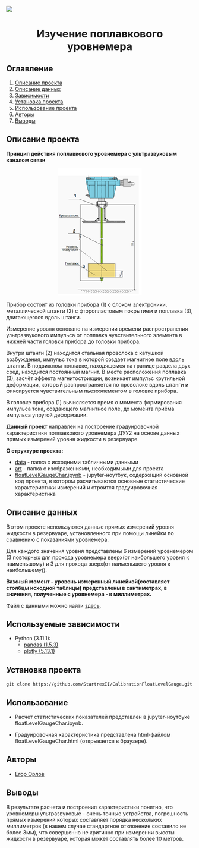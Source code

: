 
![](./images/data_cleaning.png)
# <center> Изучение поплавкового уровнемера </center>
## Оглавление
1. [Описание проекта](#Описание-проекта)
2. [Описание данных](#Описание-данных)
3. [Зависимости](#Зависимости)
4. [Установка проекта](#Установка-проекта)
5. [Использование проекта](#Использование-проекта)
6. [Авторы](#Авторы)
7. [Выводы](Использование-проекта)

## Описание проекта

**Принцип действия поплавкового уровнемера с ультразвуковым каналом связи** 

<center> <img src=art/levelGaugeDesign.png> </center>

Прибор состоит из головки прибора (1) с блоком электроники, металлической штанги (2) с фторопластовым покрытием и поплавка (3), двигающегося вдоль штанги.

Измерение уровня основано на измерении времени распространения ультразвукового импульса от поплавка чувствительного элемента в нижней части головки прибора до головки прибора.

Внутри штанги (2) находится стальная проволока с катушкой возбуждения, импульс тока в которой создает магнитное поле вдоль штанги. В подвижном поплавке, находящемся на границе раздела двух сред, находится постоянный магнит. В месте расположения поплавка (3), засчёт эффекта магнитострикции, возникает импульс крутильной деформации, который распространяется по проволоке вдоль штанги и фиксируется чувствительным пьезоэлементом в головке прибора.

В головке прибора (1) вычисляется время о момента формирования импульса тока, создающего магнитное поле, до момента приёма импульса упругой деформации.


**Данный проект** направлен на построение градуировочной характеристики поплавкового уровнемера ДУУ2 на основе данных прямых измерений уровня жидкости в резервуаре.

**О структуре проекта:**
* [data](./data) - папка с исходными табличными данными
* [art](./art) - папка с изображениями, необходимыми для проекта 
* [floatLevelGaugeChar.ipynb](./floatLevelGaugeChar.ipynb) - jupyter-ноутбук, содержащий основной код проекта, в котором расчитываются основные статистические характеристики измерений и строится градуировочная характеристика


## Описание данных
В этом проекте используются данные прямых измерений уровня жидкости в резервуаре, установленного при помощи линейки по сравнению с показаниями уровнемера.

Для каждого значения уровня представлены 6 измерений уровнемером (3 повторных для прохода уровнемера вверх(от наибольшего уровня к наименьшому) и 3 для прохода вверх(от наименьшего уровня к наибольшему)).

__Важный момент - уровень измеренный линейкой(составляет столбцы исходной таблицы) представлены в сантиметрах, в значения, полученные с уровнемера - в миллиметрах.__

Файл с данными можно найти [здесь](./data/directMeasurement.csv).

## Используемые зависимости
* Python (3.11.1):
    * [pandas (1.5.3)](https://pandas.pydata.org)
    * [plotly (5.13.1)](https://plotly.com/python/)

## Установка проекта

```
git clone https://github.com/StartrexII/CalibrationFloatLevelGauge.git
```

## Использование
* Расчет статистических показателей представлен в jupyter-ноутбуке floatLevelGaugeChar.ipynb.

* Градуировочная характеристика представлена html-файлом floatLevelGaugeChar.html (открывается в браузере).

## Авторы

* [Егор Орлов](https://vk.com/liquidlogic)

## Выводы

В результате расчета и построения характеристики понятно, что уровнемеры ультразвуковые - очень точные устройства, погрешность прямых измерений которых составляет порядка нескольких миллиметров (в нашем случае стандартное отклонение составило не более 3мм), что совершенно не критично при измерении высоты жидкости в резервуаре, которая может составлять более 10 метров.